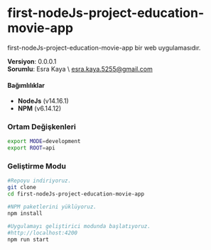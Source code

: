 # first-nodeJs-project-education-movie-app

first-nodeJs-project-education-movie-app bir web uygulamasıdır.

**Versiyon**: 0.0.0.1\
**Sorumlu**: Esra Kaya \ esra.kaya.5255@gmail.com 

#### Bağımlılıklar

- **NodeJs** (v14.16.1)
- **NPM** (v6.14.12)

### Ortam Değişkenleri

```bash
export MODE=development
export ROOT=api
```

### Geliştirme Modu

```bash
#Repoyu indiriyoruz.
git clone 
cd first-nodeJs-project-education-movie-app

#NPM paketlerini yüklüyoruz.
npm install

#Uygulamayı geliştirici modunda başlatıyoruz.
#http://localhost:4200
npm run start 
```


